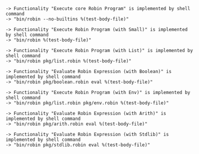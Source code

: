     -> Functionality "Execute core Robin Program" is implemented by shell command
    -> "bin/robin --no-builtins %(test-body-file)"

    -> Functionality "Execute Robin Program (with Small)" is implemented by shell command
    -> "bin/robin %(test-body-file)"

    -> Functionality "Execute Robin Program (with List)" is implemented by shell command
    -> "bin/robin pkg/list.robin %(test-body-file)"

    -> Functionality "Evaluate Robin Expression (with Boolean)" is implemented by shell command
    -> "bin/robin pkg/boolean.robin eval %(test-body-file)"

    -> Functionality "Execute Robin Program (with Env)" is implemented by shell command
    -> "bin/robin pkg/list.robin pkg/env.robin %(test-body-file)"

    -> Functionality "Evaluate Robin Expression (with Arith)" is implemented by shell command
    -> "bin/robin pkg/arith.robin eval %(test-body-file)"

    -> Functionality "Evaluate Robin Expression (with Stdlib)" is implemented by shell command
    -> "bin/robin pkg/stdlib.robin eval %(test-body-file)"
